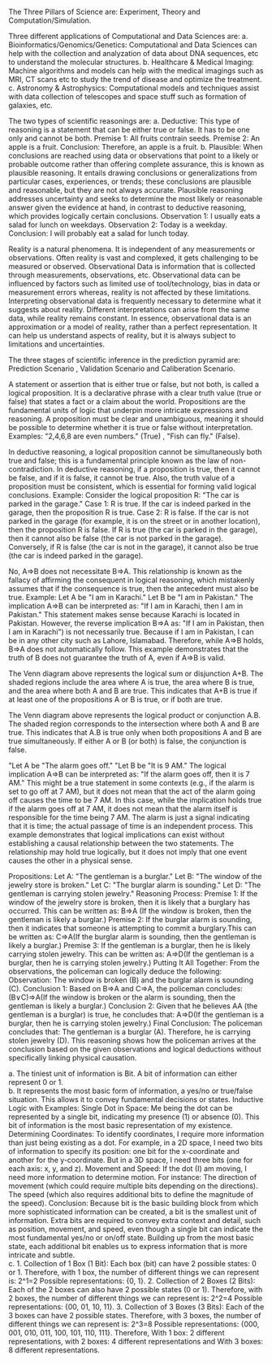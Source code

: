 The Three Pillars of Science are: Experiment, Theory and Computation/Simulation. 

Three different applications of Computational and Data Sciences are: a. Bioinformatics/Genomics/Genetics: Computational and Data Sciences can help with the collection and analyzation of data about DNA sequences, etc to understand the molecular structures. b. Healthcare & Medical Imaging: Machine algorithms and models can help with the medical imagings such as MRI, CT scans etc to study the trend of disease and optimize the treatment.  c. Astronomy & Astrophysics: Computational models and techniques assist with data collection of telescopes and space stuff such as formation of galaxies, etc.   

The two types of scientific reasonings are: a. Deductive: This type of reasoning is a statement that can be either true or false. It has to be one only and cannot be both. Premise 1: All fruits contrain seeds. Premise 2: An apple is a fruit. Conclusion: Therefore, an apple is a fruit.  b. Plausible: When conclusions are reached using data or observations that point to a likely or probable outcome rather than offering complete assurance, this is known as plausible reasoning. It entails drawing conclusions or generalizations from particular cases, experiences, or trends; these conclusions are plausible and reasonable, but they are not always accurate. Plausible reasoning addresses uncertainty and seeks to determine the most likely or reasonable answer given the evidence at hand, in contrast to deductive reasoning, which provides logically certain conclusions.                                         Observation 1: I usually eats a salad for lunch on weekdays. Observation 2: Today is a weekday. Conclusion: I will probably eat a salad for lunch today. 

Reality is a natural phenomena. It is independent of any measurements or observations. Often reality is vast and complexed, it gets challenging to be measured or observed. Observational Data is information that is collected through measurements, observations, etc. Observational data can be influenced by factors such as limited use of tool/technology, bias in data or measurement errors whereas, reality is not affected by these limitations. Interpreting observational data is frequently necessary to determine what it suggests about reality. Different interpretations can arise from the same data, while reality remains constant. In essence, observational data is an approximation or a model of reality, rather than a perfect representation. It can help us understand aspects of reality, but it is always subject to limitations and uncertainties. 

The three stages of scientific inference in the prediction pyramid are: Prediction Scenario , Validation Scenario and Caliberation Scenario. 

A statement or assertion that is either true or false, but not both, is called a logical proposition. It is a declarative phrase with a clear truth value (true or false) that states a fact or a claim about the world. Propositions are the fundamental units of logic that underpin more intricate expressions and reasoning. A proposition must be clear and unambiguous, meaning it should be possible to determine whether it is true or false without interpretation. Examples: "2,4,6,8 are even numbers." (True)      ,     "Fish can fly." (False).    

In deductive reasoning, a logical proposition cannot be simultaneously both true and false; this is a fundamental principle known as the law of non-contradiction. In deductive reasoning, if a proposition is true, then it cannot be false, and if it is false, it cannot be true. Also, the truth value of a proposition must be consistent, which is essential for forming valid logical conclusions.
Example: Consider the logical proposition R: "The car is parked in the garage."
Case 1: R is true. If the car is indeed parked in the garage, then the proposition R is true.
Case 2: R is false. If the car is not parked in the garage (for example, it is on the street or in another location), then the proposition R is false.
If R is true (the car is parked in the garage), then it cannot also be false (the car is not parked in the garage). Conversely, if R is false (the car is not in the garage), it cannot also be true (the car is indeed parked in the garage).

No, A⇒B does not necessitate B⇒A. This relationship is known as the fallacy of affirming the consequent in logical reasoning, which mistakenly assumes that if the consequence is true, then the antecedent must also be true. Example: Let A be "I am in Karachi." Let B be "I am in Pakistan." The implication A⇒B can be interpreted as: "If I am in Karachi, then I am in Pakistan." This statement makes sense because Karachi is located in Pakistan. However, the reverse implication B⇒A as: "If I am in Pakistan, then I am in Karachi") is not necessarily true. Because if I am in Pakistan, I can be in any other city such as Lahore, Islamabad. Therefore, while A⇒B holds, B⇒A does not automatically follow. This example demonstrates that the truth of B does not guarantee the truth of A, even if A⇒B is valid.  

The Venn diagram above represents the logical sum or disjunction A+B. The shaded regions include the area where A is true, the area where B is true, and the area where both A and B are true. This indicates that A+B is true if at least one of the propositions A or B is true, or if both are true.  

The Venn diagram above represents the logical product or conjunction A.B. The shaded region corresponds to the intersection where both A and B are true. This indicates that A.B is true only when both propositions A and B are true simultaneously. If either A or B (or both) is false, the conjunction is false.    


"Let A be "The alarm goes off." "Let B be "It is 9 AM."  The logical implication A⇒B can be interpreted as: "If the alarm goes off, then it is 7 AM." This might be a true statement in some contexts (e.g., if the alarm is set to go off at 7 AM), but it does not mean that the act of the alarm going off causes the time to be 7 AM. In this case, while the implication holds true if the alarm goes off at 7 AM, it does not mean that the alarm itself is responsible for the time being 7 AM. The alarm is just a signal indicating that it is time; the actual passage of time is an independent process. This example demonstrates that logical implications can exist without establishing a causal relationship between the two statements. The relationship may hold true logically, but it does not imply that one event causes the other in a physical sense.  

Propositions:
Let A: "The gentleman is a burglar."
Let B: "The window of the jewelry store is broken."
Let C: "The burglar alarm is sounding."
Let D: "The gentleman is carrying stolen jewelry."
Reasoning Process: Premise 1: If the window of the jewelry store is broken, then it is likely that a burglary has occurred. This can be written as: B⇒A (If the window is broken, then the gentleman is likely a burglar.) Premise 2: If the burglar alarm is sounding, then it indicates that someone is attempting to commit a burglary.This can be written as: C⇒A(If the burglar alarm is sounding, then the gentleman is likely a burglar.) Premise 3: If the gentleman is a burglar, then he is likely carrying stolen jewelry. This can be written as: A⇒D(If the gentleman is a burglar, then he is carrying stolen jewelry.)
Putting It All Together: From the observations, the policeman can logically deduce the following: Observation: The window is broken (B) and the burglar alarm is sounding (C). Conclusion 1: Based on B⇒A and C⇒A, the policeman concludes: (B∨C)⇒A(If the window is broken or the alarm is sounding, then the gentleman is likely a burglar.)
Conclusion 2: Given that he believes AA (the gentleman is a burglar) is true, he concludes that: A⇒D(If the gentleman is a burglar, then he is carrying stolen jewelry.)
Final Conclusion: The policeman concludes that: The gentleman is a burglar (A). Therefore, he is carrying stolen jewelry (D). This reasoning shows how the policeman arrives at the conclusion based on the given observations and logical deductions without specifically linking physical causation. 

a. The tiniest unit of information is Bit. A bit of information can either represent 0 or 1.   
b. It represents the most basic form of information, a yes/no or true/false situation. This allows it to convey fundamental decisions or states.
Inductive Logic with Examples: Single Dot in Space:
Me being the dot can be represented by a single bit, indicating my presence (1) or absence (0). This bit of information is the most basic representation of my existence.
Determining Coordinates: To identify coordinates, I require more information than just being existing as a dot. For example, in a 2D space, I need two bits of information to specify its position: one bit for the x-coordinate and another for the y-coordinate. But in a 3D space, I need three bits (one for each axis: x, y, and z). 
Movement and Speed: If the dot (I) am moving, I need more information to determine motion. For instance: The direction of movement (which could require multiple bits depending on the directions). The speed (which also requires additional bits to define the magnitude of the speed).
Conclusion: Because bit is the basic building block from which more sophisticated information can be created, a bit is the smallest unit of information. Extra bits are required to convey extra context and detail, such as position, movement, and speed, even though a single bit can indicate the most fundamental yes/no or on/off state. Building up from the most basic state, each additional bit enables us to express information that is more intricate and subtle.   
c. 1. Collection of 1 Box (1 Bit):
Each box (bit) can have 2 possible states: 0 or 1.
Therefore, with 1 box, the number of different things we can represent is:
2^1=2
Possible representations: {0, 1}.
2. Collection of 2 Boxes (2 Bits):
Each of the 2 boxes can also have 2 possible states (0 or 1).
Therefore, with 2 boxes, the number of different things we can represent is:
2^2=4
Possible representations: {00, 01, 10, 11}.
3. Collection of 3 Boxes (3 Bits):
Each of the 3 boxes can have 2 possible states.
Therefore, with 3 boxes, the number of different things we can represent is:
2^3=8
Possible representations: {000, 001, 010, 011, 100, 101, 110, 111}.
Therefore,
With 1 box: 2 different representations, with 2 boxes: 4 different representations and With 3 boxes: 8 different representations.  

